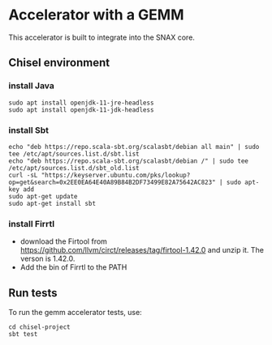 # Accelerator with a GEMM
This accelerator is built to integrate into the SNAX core.

## Chisel environment
### install Java
```
sudo apt install openjdk-11-jre-headless
sudo apt install openjdk-11-jdk-headless
```

### install Sbt
```
echo "deb https://repo.scala-sbt.org/scalasbt/debian all main" | sudo tee /etc/apt/sources.list.d/sbt.list
echo "deb https://repo.scala-sbt.org/scalasbt/debian /" | sudo tee /etc/apt/sources.list.d/sbt_old.list
curl -sL "https://keyserver.ubuntu.com/pks/lookup?op=get&search=0x2EE0EA64E40A89B84B2DF73499E82A75642AC823" | sudo apt-key add
sudo apt-get update
sudo apt-get install sbt
```

### install Firrtl
* download the Firtool from https://github.com/llvm/circt/releases/tag/firtool-1.42.0 and unzip it. The verson is 1.42.0.
* Add the bin of Firrtl to the PATH

## Run tests

To run the gemm accelerator tests, use:
```
cd chisel-project
sbt test
``` 
